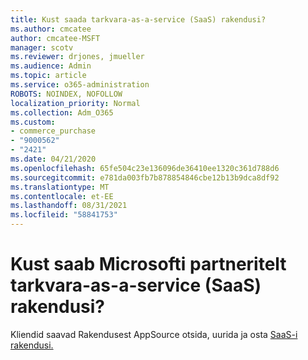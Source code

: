 ```yaml
---
title: Kust saada tarkvara-as-a-service (SaaS) rakendusi?
ms.author: cmcatee
author: cmcatee-MSFT
manager: scotv
ms.reviewer: drjones, jmueller
ms.audience: Admin
ms.topic: article
ms.service: o365-administration
ROBOTS: NOINDEX, NOFOLLOW
localization_priority: Normal
ms.collection: Adm_O365
ms.custom:
- commerce_purchase
- "9000562"
- "2421"
ms.date: 04/21/2020
ms.openlocfilehash: 65fe504c23e136096de36410ee1320c361d788d6
ms.sourcegitcommit: e781da003fb7b878854846cbe12b13b9dca8df92
ms.translationtype: MT
ms.contentlocale: et-EE
ms.lasthandoff: 08/31/2021
ms.locfileid: "58841753"
---
```

# <a name="where-do-i-get-software-as-a-service-saas-apps-from-microsoft-partners"></a>Kust saab Microsofti partneritelt tarkvara-as-a-service (SaaS) rakendusi?

Kliendid saavad Rakendusest AppSource otsida, uurida ja osta [SaaS-i rakendusi.](https://appsource.microsoft.com)